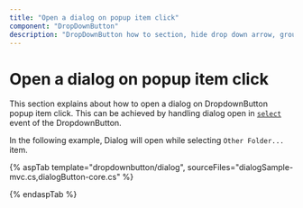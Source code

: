 ```yaml
---
title: "Open a dialog on popup item click"
component: "DropDownButton"
description: "DropDownButton how to section, hide drop down arrow, group popup items using list view component, dialog open on popup item click."
---
```


# Open a dialog on popup item click

This section explains about how to open a dialog on DropdownButton popup item click.
This can be achieved by handling dialog open in
[`select`](https://help.syncfusion.com/cr/aspnetcore-js2/Syncfusion.EJ2.SplitButtons.DropDownButton.html#Syncfusion_EJ2_SplitButtons_DropDownButton_Select) event of the DropdownButton.

In the following example, Dialog will open while selecting `Other Folder...` item.

{% aspTab template="dropdownbutton/dialog", sourceFiles="dialogSample-mvc.cs,dialogButton-core.cs" %}

{% endaspTab %}
